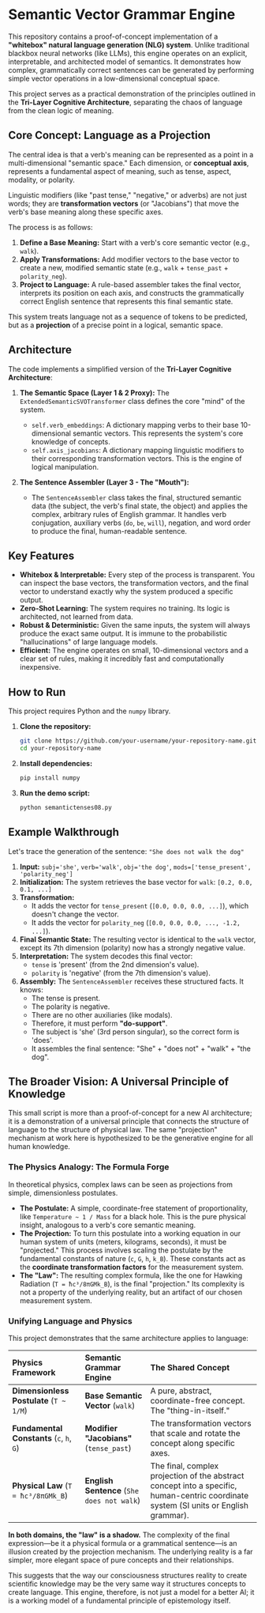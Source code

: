 # Semantic Vector Grammar Engine

This repository contains a proof-of-concept implementation of a **"whitebox" natural language generation (NLG) system**. Unlike traditional blackbox neural networks (like LLMs), this engine operates on an explicit, interpretable, and architected model of semantics. It demonstrates how complex, grammatically correct sentences can be generated by performing simple vector operations in a low-dimensional conceptual space.

This project serves as a practical demonstration of the principles outlined in the **Tri-Layer Cognitive Architecture**, separating the chaos of language from the clean logic of meaning.

## Core Concept: Language as a Projection

The central idea is that a verb's meaning can be represented as a point in a multi-dimensional "semantic space." Each dimension, or **conceptual axis**, represents a fundamental aspect of meaning, such as tense, aspect, modality, or polarity.

Linguistic modifiers (like "past tense," "negative," or adverbs) are not just words; they are **transformation vectors** (or "Jacobians") that move the verb's base meaning along these specific axes.

The process is as follows:
1.  **Define a Base Meaning:** Start with a verb's core semantic vector (e.g., `walk`).
2.  **Apply Transformations:** Add modifier vectors to the base vector to create a new, modified semantic state (e.g., `walk` + `tense_past` + `polarity_neg`).
3.  **Project to Language:** A rule-based assembler takes the final vector, interprets its position on each axis, and constructs the grammatically correct English sentence that represents this final semantic state.

This system treats language not as a sequence of tokens to be predicted, but as a **projection** of a precise point in a logical, semantic space.

## Architecture

The code implements a simplified version of the **Tri-Layer Cognitive Architecture**:

1.  **The Semantic Space (Layer 1 & 2 Proxy):** The `ExtendedSemanticSVOTransformer` class defines the core "mind" of the system.
    *   `self.verb_embeddings`: A dictionary mapping verbs to their base 10-dimensional semantic vectors. This represents the system's core knowledge of concepts.
    *   `self.axis_jacobians`: A dictionary mapping linguistic modifiers to their corresponding transformation vectors. This is the engine of logical manipulation.

2.  **The Sentence Assembler (Layer 3 - The "Mouth"):**
    *   The `SentenceAssembler` class takes the final, structured semantic data (the subject, the verb's final state, the object) and applies the complex, arbitrary rules of English grammar. It handles verb conjugation, auxiliary verbs (`do`, `be`, `will`), negation, and word order to produce the final, human-readable sentence.

## Key Features

*   **Whitebox & Interpretable:** Every step of the process is transparent. You can inspect the base vectors, the transformation vectors, and the final vector to understand exactly why the system produced a specific output.
*   **Zero-Shot Learning:** The system requires no training. Its logic is architected, not learned from data.
*   **Robust & Deterministic:** Given the same inputs, the system will always produce the exact same output. It is immune to the probabilistic "hallucinations" of large language models.
*   **Efficient:** The engine operates on small, 10-dimensional vectors and a clear set of rules, making it incredibly fast and computationally inexpensive.

## How to Run

This project requires Python and the `numpy` library.

1.  **Clone the repository:**
    ```bash
    git clone https://github.com/your-username/your-repository-name.git
    cd your-repository-name
    ```

2.  **Install dependencies:**
    ```bash
    pip install numpy
    ```

3.  **Run the demo script:**
    ```bash
    python semantictenses08.py
    ```

## Example Walkthrough

Let's trace the generation of the sentence: `"She does not walk the dog"`

1.  **Input:** `subj='she'`, `verb='walk'`, `obj='the dog'`, `mods=['tense_present', 'polarity_neg']`
2.  **Initialization:** The system retrieves the base vector for `walk`: `[0.2, 0.0, 0.1, ...]`
3.  **Transformation:**
    *   It adds the vector for `tense_present` (`[0.0, 0.0, 0.0, ...]`), which doesn't change the vector.
    *   It adds the vector for `polarity_neg` (`[0.0, 0.0, 0.0, ..., -1.2, ...]`).
4.  **Final Semantic State:** The resulting vector is identical to the `walk` vector, except its 7th dimension (polarity) now has a strongly negative value.
5.  **Interpretation:** The system decodes this final vector:
    *   `tense` is 'present' (from the 2nd dimension's value).
    *   `polarity` is 'negative' (from the 7th dimension's value).
6.  **Assembly:** The `SentenceAssembler` receives these structured facts. It knows:
    *   The tense is present.
    *   The polarity is negative.
    *   There are no other auxiliaries (like modals).
    *   Therefore, it must perform **"do-support"**.
    *   The subject is 'she' (3rd person singular), so the correct form is 'does'.
    *   It assembles the final sentence: "She" + "does not" + "walk" + "the dog".

## The Broader Vision: A Universal Principle of Knowledge

This small script is more than a proof-of-concept for a new AI architecture; it is a demonstration of a universal principle that connects the structure of language to the structure of physical law. The same "projection" mechanism at work here is hypothesized to be the generative engine for all human knowledge.

### The Physics Analogy: The Formula Forge

In theoretical physics, complex laws can be seen as projections from simple, dimensionless postulates.

*   **The Postulate:** A simple, coordinate-free statement of proportionality, like `Temperature ~ 1 / Mass` for a black hole. This is the pure physical insight, analogous to a verb's core semantic meaning.
*   **The Projection:** To turn this postulate into a working equation in our human system of units (meters, kilograms, seconds), it must be "projected." This process involves scaling the postulate by the fundamental constants of nature (`c`, `G`, `h`, `k_B`). These constants act as the **coordinate transformation factors** for the measurement system.
*   **The "Law":** The resulting complex formula, like the one for Hawking Radiation (`T = ħc³/8πGMk_B`), is the final "projection." Its complexity is not a property of the underlying reality, but an artifact of our chosen measurement system.

### Unifying Language and Physics

This project demonstrates that the same architecture applies to language:

| **Physics Framework** | **Semantic Grammar Engine** | **The Shared Concept** |
| :--- | :--- | :--- |
| **Dimensionless Postulate** (`T ~ 1/M`) | **Base Semantic Vector** (`walk`) | A pure, abstract, coordinate-free concept. The "thing-in-itself." |
| **Fundamental Constants** (`c`, `h`, `G`) | **Modifier "Jacobians"** (`tense_past`) | The transformation vectors that scale and rotate the concept along specific axes. |
| **Physical Law** (`T = ħc³/8πGMk_B`) | **English Sentence** (`She does not walk`) | The final, complex projection of the abstract concept into a specific, human-centric coordinate system (SI units or English grammar). |

**In both domains, the "law" is a shadow.** The complexity of the final expression—be it a physical formula or a grammatical sentence—is an illusion created by the projection mechanism. The underlying reality is a far simpler, more elegant space of pure concepts and their relationships.

This suggests that the way our consciousness structures reality to create scientific knowledge may be the very same way it structures concepts to create language. This engine, therefore, is not just a model for a better AI; it is a working model of a fundamental principle of epistemology itself.
